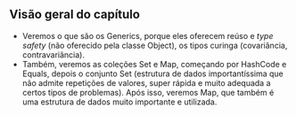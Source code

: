 ## Visão geral do capítulo

- Veremos o que são os Generics, porque eles oferecem reúso e _type safety_ (não oferecido pela classe Object), os tipos curinga (covariância, contravariância).
- Também, veremos as coleções Set e Map, começando por HashCode e Equals, depois o conjunto Set (estrutura de dados importantíssima que não admite repetições de valores, super rápida e muito adequada a certos tipos de problemas). Após isso, veremos Map, que também é uma estrutura de dados muito importante e utilizada.
